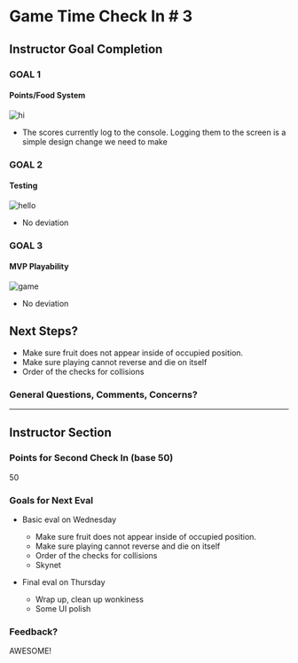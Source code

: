 # Game Time Check In # 3

## Instructor Goal Completion

### GOAL 1
#### Points/Food System

  ![hi](http://i.imgur.com/HHlvW2u.png)
  - The scores currently log to the console. Logging them to the screen is a simple design change we need to make

### GOAL 2
#### Testing

  ![hello](http://i.imgur.com/1mQF0rZ.png)
- No deviation

### GOAL 3
#### MVP Playability

  ![game](http://g.recordit.co/ZXUSTvMCve.gif)
- No deviation

## Next Steps?

- Make sure fruit does not appear inside of occupied position.
- Make sure playing cannot reverse and die on itself
- Order of the checks for collisions

### General Questions, Comments, Concerns?

-----

## Instructor Section

### Points for Second Check In (base 50)

50

### Goals for Next Eval

- Basic eval on Wednesday
  - Make sure fruit does not appear inside of occupied position.
  - Make sure playing cannot reverse and die on itself
  - Order of the checks for collisions
  - Skynet

- Final eval on Thursday
  - Wrap up, clean up wonkiness
  - Some UI polish

### Feedback?

AWESOME!
